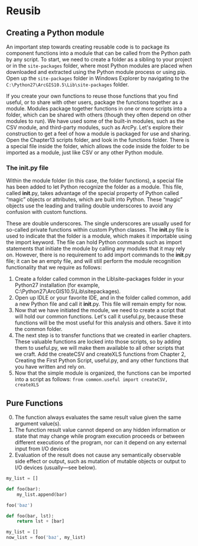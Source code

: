 # Reusib

## Creating a Python module
An important step towards creating reusable code is to package its component functions
into a module that can be called from the Python path by any script. To start, we need to
create a folder as a sibling to your project or in the `site-packages` folder, where most Python modules are placed when
downloaded and extracted using the Python module process or using pip. Open up the
`site-packages` folder in Windows Explorer by navigating to the
`C:\Python27\ArcGIS10.5\Lib\site-packages` folder.

If you create your own functions to reuse those functions that you find useful, or to share
with other users, package the functions together as a module. Modules package together
functions in one or more scripts into a folder, which can be shared with others (though they
often depend on other modules to run). We have used some of the built-in modules, such as
the CSV module, and third-party modules, such as ArcPy. Let's explore their construction
to get a feel of how a module is packaged for use and sharing. Open the Chapter13 scripts
folder, and look in the functions folder. There is a special file inside the folder, which
allows the code inside the folder to be imported as a module, just like CSV or any other
Python module.

### The __init__.py file
Within the module folder (in this case, the folder functions), a special file has been added
to let Python recognize the folder as a module. This file, called __init__.py, takes
advantage of the special property of Python called “magic” objects or attributes, which are
built into Python. These “magic” objects use the leading and trailing double underscores to
avoid any confusion with custom functions.

These are double underscores. The single underscores are usually used for
so-called private functions within custom Python classes.
The __init__.py file is used to indicate that the folder is a module, which makes it
importable using the import keyword. The file can hold Python commands such as import
statements that initiate the module by calling any modules that it may rely on. However,
there is no requirement to add import commands to the __init__.py file; it can be an
empty file, and will still perform the module recognition functionality that we require as
follows:
1. Create a folder called common in the Lib\site-packages folder in your
Python27 installation (for example, C:\Python27\ArcGIS10.5\Lib\sitepackages).
1. Open up IDLE or your favorite IDE, and in the folder called common, add a new
Python file and call it __init__.py. This file will remain empty for now.
1. Now that we have initiated the module, we need to create a script that will hold
our common functions. Let's call it useful.py, because these functions will be
the most useful for this analysis and others. Save it into the common folder.
1. The next step is to transfer functions that we created in earlier chapters. These
valuable functions are locked into those scripts, so by adding them to
useful.py, we will make them available to all other scripts that we craft. Add
the createCSV and createXLS functions from Chapter 2, Creating the First
Python Script, useful.py, and any other functions that you have written and rely
on.
1. Now that the simple module is organized, the functions can be imported into a
script as follows:
 `from common.useful import createCSV, createXLS`
 
 ## Pure Functions
 
0. The function always evaluates the same result value given the same argument value(s). 
0. The function result value cannot depend on any hidden information or state that may change while program execution proceeds or between different executions of the program, nor can it depend on any external input from I/O devices
0. Evaluation of the result does not cause any semantically observable side effect or output, such as mutation of mutable objects or output to I/O devices (usually—see below).
 
```py
my_list = []

def foo(bar):
    my_list.append(bar)

foo('baz')
```

```py
def foo(bar, lst):
    return lst + [bar]

my_list = []
now_list = foo('baz', my_list)
```
